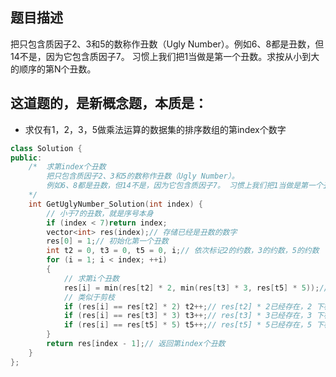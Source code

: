 ## 题目描述
把只包含质因子2、3和5的数称作丑数（Ugly Number）。例如6、8都是丑数，但14不是，因为它包含质因子7。 习惯上我们把1当做是第一个丑数。求按从小到大的顺序的第N个丑数。
## 这道题的，是新概念题，本质是：
- 求仅有1，2，3，5做乘法运算的数据集的排序数组的第index个数字
```C++
class Solution {
public:
    /*  求第index个丑数
        把只包含质因子2、3和5的数称作丑数（Ugly Number）。
        例如6、8都是丑数，但14不是，因为它包含质因子7。 习惯上我们把1当做是第一个丑数。求按从小到大的顺序的第N个丑数。
    */
    int GetUglyNumber_Solution(int index) {
        // 小于7的丑数，就是序号本身
        if (index < 7)return index;
        vector<int> res(index);// 存储已经是丑数的数字
        res[0] = 1;// 初始化第一个丑数
        int t2 = 0, t3 = 0, t5 = 0, i;// 依次标记2的约数，3的约数，5的约数
        for (i = 1; i < index; ++i)
        {
            // 求第i个丑数
            res[i] = min(res[t2] * 2, min(res[t3] * 3, res[t5] * 5));// 求第i大的丑数
            // 类似于剪枝
            if (res[i] == res[t2] * 2) t2++;// res[t2] * 2已经存在，2 下标+1
            if (res[i] == res[t3] * 3) t3++;// res[t3] * 3已经存在，3 下标+1
            if (res[i] == res[t5] * 5) t5++;// res[t5] * 5已经存在，5 下标+1
        }
        return res[index - 1];// 返回第index个丑数
    }
};
```